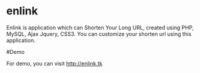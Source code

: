 # enlink
Enlink is application which can Shorten Your Long URL, created using PHP, MySQL, Ajax Jquery, CSS3. You can customize your shorten url using this application.

#Demo

For demo, you can visit http://enlink.tk

